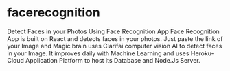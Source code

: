 # facerecognition
Detect Faces in your Photos Using Face Recognition App
Face Recognition App is built on React and detects faces in your photos. Just paste the link of your Image and Magic brain uses Clarifai computer vision AI to detect faces in your Image. It improves daily with Machine Learning and uses Heroku- Cloud Application Platform to host its Database and Node.Js Server.
